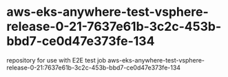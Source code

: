 # aws-eks-anywhere-test-vsphere-release-0-21-7637e61b-3c2c-453b-bbd7-ce0d47e373fe-134
repository for use with E2E test job aws-eks-anywhere-test-vsphere-release-0-21:7637e61b-3c2c-453b-bbd7-ce0d47e373fe-134
